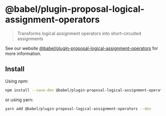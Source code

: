 # @babel/plugin-proposal-logical-assignment-operators

> Transforms logical assignment operators into short-circuited assignments

See our
website [@babel/plugin-proposal-logical-assignment-operators](https://babeljs.io/docs/en/babel-plugin-proposal-logical-assignment-operators)
for more information.

## Install

Using npm:

```sh
npm install --save-dev @babel/plugin-proposal-logical-assignment-operators
```

or using yarn:

```sh
yarn add @babel/plugin-proposal-logical-assignment-operators --dev
```
